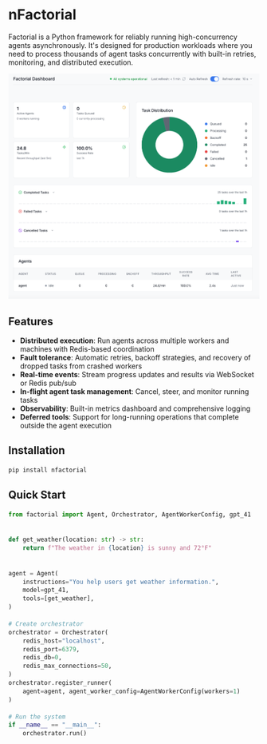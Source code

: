 # nFactorial

Factorial is a Python framework for reliably running high-concurrency agents asynchronously. 
It's designed for production workloads where you need to process thousands of agent tasks concurrently with built-in retries, monitoring, and distributed execution.

![Dashboard](https://raw.githubusercontent.com/ricardo-agz/nfactorial/main/docs/static/img/dashboard.png)

## Features

* **Distributed execution**: Run agents across multiple workers and machines with Redis-based coordination
* **Fault tolerance**: Automatic retries, backoff strategies, and recovery of dropped tasks from crashed workers
* **Real-time events**: Stream progress updates and results via WebSocket or Redis pub/sub
* **In-flight agent task management**: Cancel, steer, and monitor running tasks
* **Observability**: Built-in metrics dashboard and comprehensive logging
* **Deferred tools**: Support for long-running operations that complete outside the agent execution

## Installation

```bash
pip install nfactorial
```

## Quick Start

```python
from factorial import Agent, Orchestrator, AgentWorkerConfig, gpt_41


def get_weather(location: str) -> str:
    return f"The weather in {location} is sunny and 72°F"


agent = Agent(
    instructions="You help users get weather information.",
    model=gpt_41,
    tools=[get_weather],
)

# Create orchestrator
orchestrator = Orchestrator(
    redis_host="localhost",
    redis_port=6379,
    redis_db=0,
    redis_max_connections=50,
)
orchestrator.register_runner(
    agent=agent, agent_worker_config=AgentWorkerConfig(workers=1)
)

# Run the system
if __name__ == "__main__":
    orchestrator.run()

```
